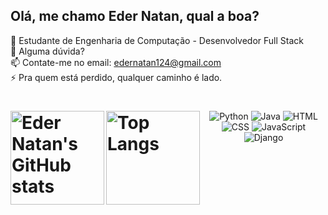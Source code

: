 ## Olá, me chamo Eder Natan, qual a boa?</strong>

  🤔 Estudante de Engenharia de Computação - Desenvolvedor Full Stack<br>
  💬 Alguma dúvida?<br>
  📫 Contate-me no email: edernatan124@gmail.com<br>
  ⚡ Pra quem está perdido, qualquer caminho é lado.


<div style="width: 100%;">
 <h1> <img align="left" src="https://github-readme-stats.vercel.app/api?username=edernatanzz&theme=onedark&show_icons=true" alt="Eder Natan's GitHub stats" height="150" />

  <img align="left" src="https://github-readme-stats.vercel.app/api/top-langs/?username=edernatanzz&theme=onedark&layout=compact" alt="Top Langs" height="150" /></h1>
</div>

<p align="center">
  <img src="https://img.icons8.com/color/48/000000/python.png" alt="Python" />
  <img src="https://img.icons8.com/color/48/000000/java-coffee-cup-logo.png" alt="Java" />
  <img src="https://img.icons8.com/color/48/000000/html-5.png" alt="HTML" />
  <img src="https://img.icons8.com/color/48/000000/css3.png" alt="CSS" />
  <img src="https://img.icons8.com/color/48/000000/javascript.png" alt="JavaScript" />
  <img src="https://img.icons8.com/color/48/000000/django.png" alt="Django" />
</p>

